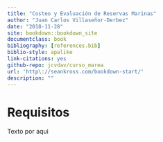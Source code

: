 ```yaml
---
title: "Costeo y Evaluación de Reservas Marinas"
author: "Juan Carlos Villaseñor-Derbez"
date: "2018-11-28"
site: bookdown::bookdown_site
documentclass: book
bibliography: [references.bib]
biblio-style: apalike
link-citations: yes
github-repo: jcvdav/curso_marea
url: 'http\://seankross.com/bookdown-start/'
description: ""
---
```


# Requisitos

Texto por aqui

